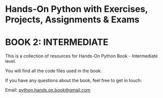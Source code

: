 # Hands-On Python with Exercises, Projects, Assignments & Exams
# BOOK 2: INTERMEDIATE

This is a collection of resources for Hands-On Python Book - Intermediate level.

You will find all the code files used in the book.

If you have any questions about the book, feel free to get in touch:

Email: python.hands.on.book@gmail.com
